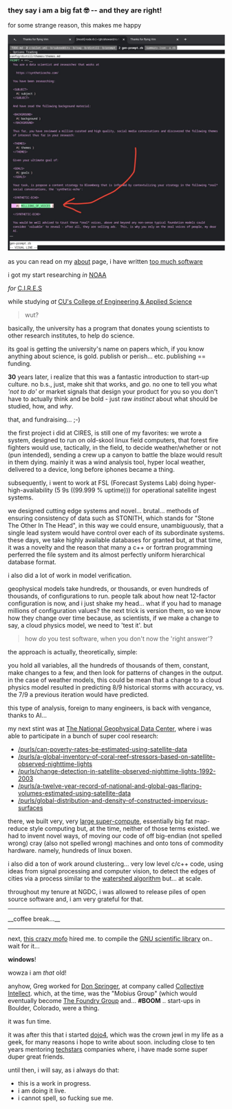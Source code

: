 ### they say i am a big fat 🤓 -- and they are right!

for some strange reason, this makes me happy

![](./assets/terminal.jpg "image of terminal")

as you can read on my [about](/about) page, i have written [too much software](/rubygems)

i got my start researching _in_ [NOAA](https://www.boulder.noaa.gov/)

_for_ [C.I.R.E.S](https://cires.colorado.edu/)

while studying _at_ [CU's College of Engineering & Applied Science](https://www.colorado.edu/engineering/)

> wut?

basically, the university has a program that donates young scientists to other
research institutes, to help do science.

its goal is getting the university's name on papers which, if you know
anything about science, is gold.  publish or perish... etc.  publishing ==
funding.

**30** years later, i realize that this was a fantastic introduction to start-up
culture.  no b.s., just, make shit that works, and _go_.  no one to tell you
what _'not to do'_ or market signals that design your product for you so you
don't have to actually think and be bold - just raw _instinct_ about what
should be studied, how, and _why_.

that, and fundraising... ;-)

the first project i did at CIRES, is still one of my favorites: we wrote a
system, designed to run on old-skool linux field computers, that forest fire
fighters would use, tactically, in the field, to decide weather/whether or not
(pun intended), sending a crew up a canyon to battle the blaze would result in
them dying.  mainly it was a wind analysis tool, hyper local weather,
delivered to a device, long before iphones became a thing.

subsequently, i went to work at FSL (Forecast Systems Lab) doing
hyper-high-availability (5 9s ((99.999 % uptime))) for operational satellite
ingest systems.

we designed cutting edge systems and novel... brutal... methods of ensuring
consistency of data such as STONITH, which stands for "Stone The Other In The
Head", in this way we could ensure, unambiguously, that  a single lead system
would have control over each of its subordinate systems.  these days, we take
highly available databases for granted but, at that time, it was a novelty and
the reason that many a c++ or fortran programming perferred the file system
and its almost perfectly uniform hierarchical database format.

i also did a lot of work in model verification.

geophysical models take hundreds, or thousands, or even hundreds of thousands,
of configurations to run.  people talk about how neat 12-factor configuration
is now, and i just shake my head... what if you had to manage millions of
configuration values?  the next trick is version them, so we know how they
change over time because, as scientists, if we make a change to say, a cloud
physics model, we need to 'test it'.  but

> how *do* you test software, when you don't now the 'right answer'?

the approach is actually, theoretically, simple:

you hold all variables, all the hundreds of thousands of them, constant, make
changes to a few, and then look for patterns of changes in the output.  in the
case of weather models, this could be mean that a change to a cloud physics
model resulted in predicting 8/9 historical storms with accuracy, vs. the 7/9
a previous iteration would have predicted.

this type of analysis, foreign to many engineers, is back with vengance,
thanks to AI...

my next stint was at [The National Geophysical Data Center](https://www.ngdc.noaa.gov/), where i was able to participate in a bunch of super cool research:

- <a href='/purls/can-poverty-rates-be-estimated-using-satellite-data'>/purls/can-poverty-rates-be-estimated-using-satellite-data</a>
- <a href='/purls/a-global-inventory-of-coral-reef-stressors-based-on-satellite-observed-nighttime-lights'>/purls/a-global-inventory-of-coral-reef-stressors-based-on-satellite-observed-nighttime-lights</a>
- <a href='/purls/change-detection-in-satellite-observed-nighttime-lights-1992-2003'>/purls/change-detection-in-satellite-observed-nighttime-lights-1992-2003</a>
- <a href='/purls/a-twelve-year-record-of-national-and-global-gas-flaring-volumes-estimated-using-satellite-data'>/purls/a-twelve-year-record-of-national-and-global-gas-flaring-volumes-estimated-using-satellite-data</a>
- <a href='/purls/global-distribution-and-density-of-constructed-impervious-surfaces'>/purls/global-distribution-and-density-of-constructed-impervious-surfaces</a>

there, we built very, very [large super-compute](https://www.linuxjournal.com/article/7922),
essentially big fat map-reduce style computing but, at the time, neither of
those terms existed.  we had to invent novel ways, of moving our code of off
big-endian (not spelled wrong) cray (also not spelled wrong) machines and onto
tons of commodity hardware.  namely, hundreds of linux boxen.

i also did a ton of work around clustering... very low level c/c++ code, using
ideas from signal processing and computer vision, to detect the edges of cities
via a process similar to the [watershed algorithm](https://en.wikipedia.org/wiki/Watershed_(image_processing))
 but...  at scale.

throughout my tenure at NGDC, i was allowed to release piles of open source
software and, i am very grateful for that.


<hr>
__coffee break...__
<hr>

next, [this crazy mofo](https://www.linkedin.com/in/gregory-greenstreet-082635/) hired me.  to compile the [GNU scientific library](https://www.gnu.org/software/gsl/) on.. wait for it...

**windows**!

wowza i am _that_ old!

anyhow, Greg worked for [Don Springer](https://www.linkedin.com/in/dospringer/), at company called [Collective Intellect](https://www.oracle.com/corporate/pressrelease/oracle-buys-collective-intellect-060512.html).  which, at the time, was the "Mobius Group" (which would eventually become [The Foundry Group](https://foundry.vc/) and... **#BOOM** .. start-ups in Boulder, Colorado, were a thing.

it was fun time.

it was after this that i started [dojo4](/dojo4), which was the crown jewl in my life as a geek, for many reasons i hope to write about soon.  including close to ten years mentoring [techstars](https://www.techstars.com/) companies where, i have made some super duper great friends.

until then, i will say, as i always do that:

- this is a work in progress.
- i am doing it live.
- i cannot spell, so fucking sue me.
